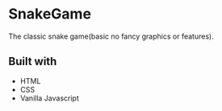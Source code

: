 # SnakeGame
The classic snake game(basic no fancy graphics or features).

## Built with
- HTML
- CSS
- Vanilla Javascript
